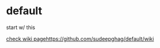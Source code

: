 # default
start w/ this

[check wiki page](https://github.com/sudeepghag/default/wiki)https://github.com/sudeepghag/default/wiki
